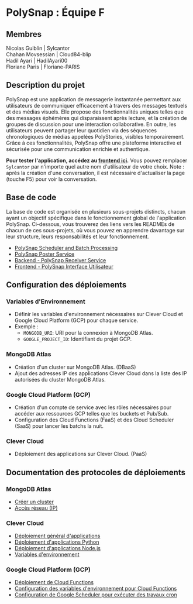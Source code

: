 # PolySnap : Équipe F

## Membres

Nicolas Guiblin | Sylcantor  
Chahan Movsessian | Cloud84-blip  
Hadil Ayari | HadilAyari00  
Floriane Paris | Floriane-PARIS  

## Description du projet

PolySnap est une application de messagerie instantanée permettant aux utilisateurs de communiquer efficacement à travers des messages textuels et des médias visuels. Elle propose des fonctionnalités uniques telles que des messages éphémères qui disparaissent après lecture, et la création de groupes de discussion pour une interaction collaborative. En outre, les utilisateurs peuvent partager leur quotidien via des séquences chronologiques de médias appelées PolyStories, visibles temporairement. Grâce à ces fonctionnalités, PolySnap offre une plateforme interactive et sécurisée pour une communication enrichie et authentique.  

**Pour tester l'application, accédez au [frontend ici](https://app-061c7eb9-4e4d-4bff-a3ba-ac5f184e2f25.cleverapps.io/Sylcantor).** Vous pouvez remplacer `Sylcantor` par n'importe quel autre nom d'utilisateur de votre choix. Note : après la création d'une conversation, il est nécessaire d'actualiser la page (touche F5) pour voir la conversation.

## Base de code

La base de code est organisée en plusieurs sous-projets distincts, chacun ayant un objectif spécifique dans le fonctionnement global de l'application PolySnap. Ci-dessous, vous trouverez des liens vers les READMEs de chacun de ces sous-projets, où vous pouvez en apprendre davantage sur leur structure, leurs responsabilités et leur fonctionnement.

- [PolySnap Scheduler and Batch Processing](./FaaS_GCP/Batch_with_scheduler/README.md)
- [PolySnap Poster Service](./PaaS_Clever_cloud/Backend/Poster/README.md)
- [Backend - PolySnap Receiver Service](./PaaS_Clever_cloud/Backend/Receiver/README.md)
- [Frontend - PolySnap Interface Utilisateur](./PaaS_Clever_cloud/Frontend/README.md)

## Configuration des déploiements

### Variables d'Environnement

- Définir les variables d'environnement nécessaires sur Clever Cloud et Google Cloud Platform (GCP) pour chaque service.
- Exemple : 
    - `MONGODB_URI`: URI pour la connexion à MongoDB Atlas.
    - `GOOGLE_PROJECT_ID`: Identifiant du projet GCP.

### MongoDB Atlas

- Création d'un cluster sur MongoDB Atlas. (DBaaS)
- Ajout des adresses IP des applications Clever Cloud dans la liste des IP autorisées du cluster MongoDB Atlas.

### Google Cloud Platform (GCP)

- Création d'un compte de service avec les rôles nécessaires pour accéder aux ressources GCP telles que les buckets et Pub/Sub.
- Configuration des Cloud Functions (FaaS) et des Cloud Scheduler (SaaS) pour lancer les batchs la nuit.

### Clever Cloud

- Déploiement des applications sur Clever Cloud. (PaaS)

## Documentation des protocoles de déploiements

### MongoDB Atlas

- [Créer un cluster](https://www.mongodb.com/docs/atlas/tutorial/create-new-cluster/)
- [Accès réseau (IP)](https://www.mongodb.com/docs/atlas/security/ip-access-list/)

### Clever Cloud

- [Déploiement général d'applications](https://www.clever-cloud.com/doc/deploy/application/)
- [Déploiement d'applications Python](https://www.clever-cloud.com/doc/deploy/application/python/python_apps/)
- [Déploiement d'applications Node.js](https://www.clever-cloud.com/doc/deploy/application/javascript/by-framework/nodejs/)
- [Variables d'environnement](https://www.clever-cloud.com/doc/develop/env-variables/)

### Google Cloud Platform (GCP)

- [Déploiement de Cloud Functions](https://cloud.google.com/functions/docs/deploy?hl=fr)
- [Configuration des variables d'environnement pour Cloud Functions](https://cloud.google.com/functions/docs/configuring/env-var?hl=fr)
- [Configuration de Google Scheduler pour exécuter des travaux cron](https://cloud.google.com/scheduler/docs/schedule-run-cron-job?hl=fr)
